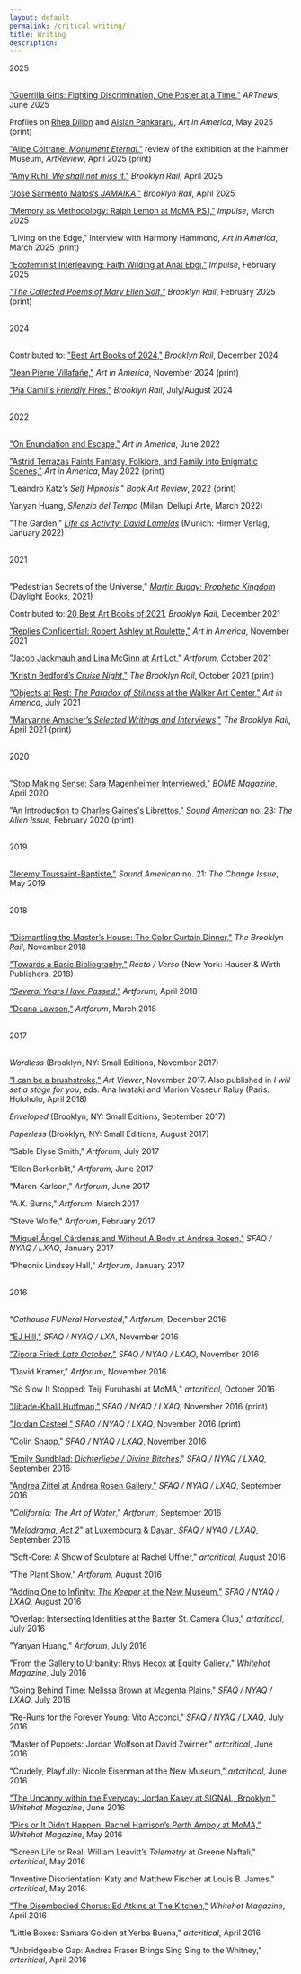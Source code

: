 ```yaml
---
layout: default
permalink: /critical writing/
title: Writing
description:
---
```

<div class="post">
2025<br><br>
 <p><a href="https://www.artnews.com/art-news/artists/guerrilla-girls-feminist-collective-why-so-important-1234745911/" target="_blank" rel="noopener">"Guerrilla Girls: Fighting Discrimination, One Poster at a Time,"</a> <i>ARTnews</i>, June 2025</p> 
 <p>Profiles on <a href="https://www.artnews.com/art-in-america/columns/rhea-dillon-sculpture-new-talent-1234745268/" target="_blank" rel="noopener">Rhea Dillon</a> and <a href="https://www.artnews.com/art-in-america/columns/aislan-pankararu-brazil-new-talent-2025-1234745980/" target="_blank" rel="noopener">Aislan Pankararu</a>, <i>Art in America</i>, May 2025 (print)</p> 
 <p><a href="https://artreview.com/alice-coltrane-monument-eternal-hammer-museum-los-angeles-review-nicole-kaack/" target="_blank" rel="noopener">"Alice Coltrane: <i>Monument Eternal</i>,"</a> review of the exhibition at the Hammer Museum, <i>ArtReview</i>, April 2025 (print)</p> 
<p><a href="https://brooklynrail.org/2025/04/artseen/amy-ruhl-we-shall-not-miss-it/" target="_blank" rel="noopener">"Amy Ruhl: <i>We shall not miss it</i>,"</a> <i>Brooklyn Rail</i>, April 2025</p> 
<p><a href="https://brooklynrail.org/2025/04/art_books/jose-sarmento-matos-jamaika/" target="_blank" rel="noopener">"José Sarmento Matos’s <i>JAMAIKA</i>,"</a> <i>Brooklyn Rail</i>, April 2025</p> 
<p><a href="https://impulsemagazine.com/symposium/ypo0eiqzcpoii223gox8parge2f8w3-ceremoniesoutoftheair" target="_blank" rel="noopener">"Memory as Methodology: Ralph Lemon at MoMA PS1,"</a> <i>Impulse</i>, March 2025</p> 
<p>"Living on the Edge," interview with Harmony Hammond, <i>Art in America</i>, March 2025 (print)</p> 
<p><a href="https://impulsemagazine.com/symposium/ecofeminist-interleaving-faith-wilding-at-anat-ebgi" target="_blank" rel="noopener">"Ecofeminist Interleaving: Faith Wilding at Anat Ebgi,"</a> <i>Impulse</i>, February 2025</p> 
<p><a href="https://brooklynrail.org/2025/02/art_books/the-collected-poems-of-mary-ellen-solt/" target="_blank" rel="noopener"><i>"The Collected Poems of Mary Ellen Solt,"</i></a> <i>Brooklyn Rail</i>, February 2025 (print)</p> 
<br>
2024<br><br>
<p>Contributed to: <a href="https://brooklynrail.org/2024/12/art_books/the-best-art-books-of-2024/" target="_blank" rel="noopener">"Best Art Books of 2024,"</a> <i>Brooklyn Rail</i>, December 2024</p>
<p><a href="https://www.artnews.com/art-in-america/columns/jean-pierre-villafane-bodies-buildings-art-deco-1234730043/" target="_blank" rel="noopener">"Jean Pierre Villafañe,"</a> <i>Art in America</i>, November 2024 (print)</p> 
 <p><a href="https://brooklynrail.org/2024/07/art_books/Pia-Camils-Friendly-Fires/" target="_blank" rel="noopener">"Pia Camil's <i>Friendly Fires</i>,"</a> <i>Brooklyn Rail</i>, July/August 2024</p>
<br>2022<br><br>
<p><a href="https://www.artnews.com/art-in-america/features/enunciation-escape-rawls-ellis-1234632227/" target="_blank" rel="noopener">"On Enunciation and Escape,"</a> <i>Art in America</i>, June 2022</p>
<p><a href="https://www.artnews.com/art-in-america/features/astrid-terrazas-1234627923/" target="_blank" rel="noopener">"Astrid Terrazas Paints Fantasy, Folklore, and Family into Enigmatic Scenes,"</a> <i>Art in America</i>, May 2022 (print)</p>
 <p>"Leandro Katz’s <i>Self Hipnosis</i>," <i>Book Art Review</i>, 2022 (print)</p>
<p>Yanyan Huang, <i>Silenzio del Tempo</i> (Milan: Dellupi Arte, March 2022)</p>
<p>"The Garden," <a href="https://www.hirmerverlag.de/us/titel-88-3/life_as_activity_david_lamelas-2180/" target="_blank" rel="noopener"><i>Life as Activity: David Lamelas</i></a> (Munich: Hirmer Verlag, January 2022)</p>
<br>2021<br><br>
<p>"Pedestrian Secrets of the Universe," <a href="https://daylightbooks.org/products/prophetic-kingdom" target="_blank" rel="noopener"><i>Martin Buday: Prophetic Kingdom</i></a> (Daylight Books, 2021)</p>
<p>Contributed to: <a href="https://brooklynrail.org/2021/12/art_books/Best-Of-2021" target="_blank" rel="noopener">20 Best Art Books of 2021</a>, <i>Brooklyn Rail</i>, December 2021</p>
<p><a href="https://www.artnews.com/art-in-america/aia-reviews/robert-ashley-roulette-1234610902/" target="_blank" rel="noopener">"Replies Confidential: Robert Ashley at Roulette,"</a> <i>Art in America</i>, November 2021</p>
<p><a href="https://www.artforum.com/picks/jacob-jackmauh-and-lina-mcginn-87065" target="_blank" rel="noopener">"Jacob Jackmauh and Lina McGinn at Art Lot,"</a> <i>Artforum</i>, October 2021</p>
<p><a href="https://brooklynrail.org/2021/10/art_books/Kristin-Bedfords-Cruise-Night" target="_blank" rel="noopener">"Kristin Bedford’s <i>Cruise Night</i>,"</a> <i>The Brooklyn Rail</i>, October 2021 (print)</p>
<p><a href="https://www.artnews.com/art-in-america/aia-reviews/paradox-of-stillness-walker-art-center-1234599083/" target="_blank" rel="noopener">"Objects at Rest: <i>The Paradox of Stillness</i> at the Walker Art Center,"</a> <i>Art in America</i>, July 2021</p>
<p><a href="https://brooklynrail.org/2021/04/art_books/Maryanne-Amachers-Selected-Writings-and-Interviews" target="_blank" rel="noopener">"Maryanne Amacher’s <i>Selected Writings and Interviews</i>,"</a> <i>The Brooklyn Rail</i>, April 2021 (print)</p>
<br>2020<br><br>
    <p><a href="https://bombmagazine.org/articles/sara-magenheimer/" target="_blank" rel="noopener">"Stop Making Sense: Sara Magenheimer Interviewed,"</a> <i>BOMB Magazine</i>, April 2020</p>
<p><a href="https://soundamerican.org/issues/alien/introduction-charles-gainess-librettos" target="_blank" rel="noopener">"An Introduction to Charles Gaines's Librettos,"</a> <i>Sound American</i> no. 23: <i>The Alien Issue</i>, February 2020 (print)</p>
<br>2019<br><br>
<p><a href="https://soundamerican.org/issues/change/jeremy-toussaint-baptiste-conversation" target="_blank" rel="noopener">"Jeremy Toussaint-Baptiste,"</a> <i>Sound American</i> no. 21: <i>The Change Issue</i>, May 2019</p>
<br>2018<br><br>
<p><a href="https://brooklynrail.org/2018/11/artseen/Dismantling-the-Masters-House-The-Color-Curtain-Dinner" target="_blank" rel="noopener">"Dismantling the Master’s House: The Color Curtain Dinner,"</a> <i>The Brooklyn Rail</i>, November 2018</p>
<p><a href="https://shop.hauserwirth.com/products/recto-verso-art-publishing-in-practice" target="_blank" rel="noopener">"Towards a Basic Bibliography,"</a> <i>Recto / Verso</i> (New York: Hauser & Wirth Publishers, 2018)</p>
<p><a href="https://www.artforum.com/picks/several-years-have-passed-74968" target="_blank" rel="noopener">“<i>Several Years Have Passed</i>,”</a> <i>Artforum</i>, April 2018</p>
<p><a href="https://www.artforum.com/picks/deana-lawson-74623" target="_blank" rel="noopener">"Deana Lawson,"</a> <i>Artforum</i>, March 2018</p>
 <br>2017<br><br>
<p><i>Wordless</i> (Brooklyn, NY: Small Editions, November 2017)</p>
<p><a href="http://artviewer.org/screen-wild-coast-wild-coast-by-boru-obrien-oconnell/" target="_blank" rel="noopener">"I can be a brushstroke,"</a> <i>Art Viewer</i>, November 2017. Also published in <i>I will set a stage for you</i>, eds. Ana Iwataki and Marion Vasseur Raluy (Paris: Holoholo, April 2018)</p>
<p><i>Enveloped</i> (Brooklyn, NY: Small Editions, September 2017)</p>
<p><i>Paperless</i> (Brooklyn, NY: Small Editions, August 2017)</p>
<p>"Sable Elyse Smith," <i>Artforum</i>, July 2017</p>
<p>"Ellen Berkenblit," <i>Artforum</i>, June 2017</p>
<p>"Maren Karlson," <i>Artforum</i>, June 2017</p>
<p>"A.K. Burns," <i>Artforum</i>, March 2017</p>
<p>"Steve Wolfe," <i>Artforum</i>, February 2017</p>
<p><a href="http://sfaq.us/2017/01/miguel-angel-cardenas-and-without-a-body-at-andrea-rosen/" target="_blank" rel="noopener">"Miguel Ángel Cárdenas and Without A Body at Andrea Rosen,"</a> <i>SFAQ / NYAQ / LXAQ</i>, January 2017</p>
<p>"Pheonix Lindsey Hall," <i>Artforum</i>, January 2017</p>
<br>2016<br><br>
<p>"<i>Cathouse FUNeral Harvested</i>," <i>Artforum</i>, December 2016</p>
<p><a href="http://sfaq.us/2016/11/ej-hill-in-conversation-with-nicole-kaack/" target="_blank" rel="noopener">"EJ Hill,"</a> <i>SFAQ / NYAQ / LXA</i>, November 2016</p>
<p><a href="http://sfaq.us/2016/11/zipora-fried-late-october/" target="_blank" rel="noopener">"Zipora Fried: <i>Late October</i>,"</a> <i>SFAQ / NYAQ / LXAQ</i>, November 2016</p>
<p>"David Kramer," <i>Artforum</i>, November 2016</p>
<p>"So Slow It Stopped: Teiji Furuhashi at MoMA," <i>artcritical</i>, October 2016</p>
<p><a href="http://sfaq.us/2017/01/jibade-khalil-huffman-in-conversation-with-nicole-kaack/" target="_blank" rel="noopener">"Jibade-Khalil Huffman,"</a> <i>SFAQ / NYAQ / LXAQ</i>, November 2016 (print)</p>
<p><a href="http://sfaq.us/2016/12/jordan-casteel-in-conversation-with-nicole-kaack/" target="_blank" rel="noopener">"Jordan Casteel,"</a> <i>SFAQ / NYAQ / LXAQ</i>, November 2016 (print)</p>
<p><a href="http://sfaq.us/2016/11/colin-snapp-in-conversation-with-nicole-kaack/" target="_blank" rel="noopener">"Colin Snapp,"</a> <i>SFAQ / NYAQ / LXAQ</i>, November 2016</p>
<p><a href="http://sfaq.us/2016/09/emily-sundblad-dichterliebe-divine-bitches/" target="_blank" rel="noopener">"Emily Sundblad: <i>Dichterliebe / Divine Bitches</i></a>," <i>SFAQ / NYAQ / LXAQ</i>, September 2016</p>
<p><a href="http://sfaq.us/2016/09/andrea-zittel-at-andrea-rosen-gallery/" target="_blank" rel="noopener">"Andrea Zittel at Andrea Rosen Gallery,"</a> <i>SFAQ / NYAQ / LXAQ</i>, September 2016</p>
<p>"<i>California: The Art of Water</i>," <i>Artforum</i>, September 2016</p>
<p><a href="http://sfaq.us/2016/09/melodrama-act-2-at-luxembourg-dayan/" target="_blank" rel="noopener">"<i>Melodrama, Act 2</i>" at Luxembourg &amp; Dayan</a>, <i>SFAQ / NYAQ / LXAQ</i>, September 2016</p>
<p>"Soft-Core: A Show of Sculpture at Rachel Uffner," <i>artcritical</i>, August 2016</p>
<p>"The Plant Show," <i>Artforum</i>, August 2016</p>
<p><a href="http://sfaq.us/2016/08/adding-one-to-infinity-the-keeper-at-the-new-museum/" target="_blank" rel="noopener">"Adding One to Infinity: <i>The Keeper</i> at the New Museum,"</a> <i>SFAQ / NYAQ / LXAQ</i>, August 2016</p>
<p>"Overlap: Intersecting Identities at the Baxter St. Camera Club," <i>artcritical</i>, July 2016</p>
<p>"Yanyan Huang," <i>Artforum</i>, July 2016</p>
<p><a href="https://whitehotmagazine.com/articles/hecox-at-equity-gallery-ny/3478" target="_blank" rel="noopener">"From the Gallery to Urbanity: Rhys Hecox at Equity Gallery,"</a> <i>Whitehot Magazine</i>, July 2016</p>
<p><a href="http://sfaq.us/2016/07/going-behind-time-melissa-brown-at-magenta-plains/" target="_blank" rel="noopener">"Going Behind Time: Melissa Brown at Magenta Plains,"</a> <i>SFAQ / NYAQ / LXAQ</i>, July 2016</p>
<p><a href="http://sfaq.us/2016/07/re-runs-for-the-forever-young-vito-acconci/" target="_blank" rel="noopener">"Re-Runs for the Forever Young: Vito Acconci,"</a> <i>SFAQ / NYAQ / LXAQ</i>, July 2016</p>
<p>"Master of Puppets: Jordan Wolfson at David Zwirner," <i>artcritical</i>, June 2016</p>
<p>"Crudely, Playfully: Nicole Eisenman at the New Museum," <i>artcritical</i>, June 2016</p>
<p><a href="https://whitehotmagazine.com/articles/jordan-kasey-at-signal-brooklyn/3448" target="_blank" rel="noopener">"The Uncanny within the Everyday: Jordan Kasey at SIGNAL, Brooklyn,"</a> <i>Whitehot Magazine</i>, June 2016</p>
<p><a href="https://whitehotmagazine.com/articles/s-perth-amboy-at-moma/3421" target="_blank" rel="noopener">"Pics or It Didn’t Happen: Rachel Harrison’s <i>Perth Amboy</i> at MoMA,"</a> <i>Whitehot Magazine</i>, May 2016</p>
<p>"Screen Life or Real: William Leavitt’s <i>Telemetry</i> at Greene Naftali," <i>artcritical</i>, May 2016</p>
<p>"Inventive Disorientation: Katy and Matthew Fischer at Louis B. James," <i>artcritical</i>, May 2016</p>
<p><a href="https://whitehotmagazine.com/articles/chorus-ed-atkins-at-kitchen/3404" target="_blank" rel="noopener">"The Disembodied Chorus: Ed Atkins at The Kitchen,"</a> <i>Whitehot Magazine</i>, April 2016</p>
<p>"Little Boxes: Samara Golden at Yerba Buena," <i>artcritical</i>, April 2016</p>
<p>"Unbridgeable Gap: Andrea Fraser Brings Sing Sing to the Whitney," <i>artcritical</i>, April 2016</p>
</div>
